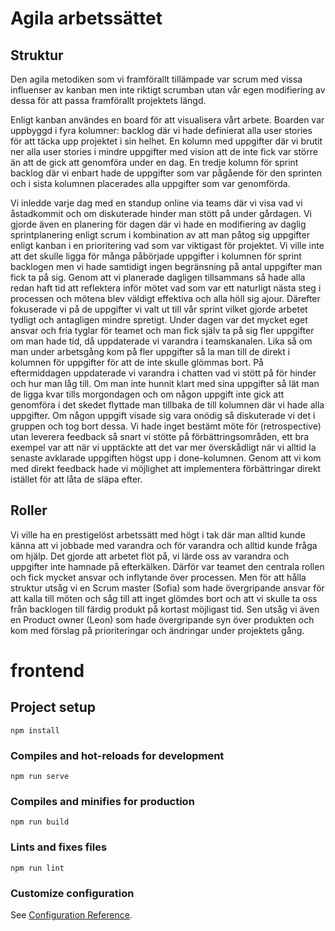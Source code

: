 # Agila arbetssättet

## Struktur
Den agila metodiken som vi framförallt tillämpade var scrum med vissa influenser av kanban men inte riktigt scrumban utan vår egen modifiering av dessa för att passa framförallt projektets längd.

Enligt kanban användes en board för att visualisera vårt arbete. Boarden var uppbyggd i fyra kolumner: backlog där vi hade definierat alla user stories för att täcka upp projektet i sin helhet. En kolumn med uppgifter där vi brutit ner alla user stories i mindre uppgifter med vision att de inte fick var större än att de gick att genomföra under en dag. En tredje kolumn för sprint backlog där vi enbart hade de uppgifter som var pågående för den sprinten och i sista kolumnen placerades alla uppgifter som var genomförda.  

Vi inledde varje dag med en standup online via teams där vi visa vad vi åstadkommit och om diskuterade hinder man stött på under gårdagen. Vi gjorde även en planering för dagen där vi hade en modifiering av daglig sprintplanering enligt scrum i kombination av att man påtog sig uppgifter enligt kanban i en prioritering vad som var viktigast för projektet. Vi ville inte att det skulle ligga för många påbörjade uppgifter i kolumnen för sprint backlogen men vi hade samtidigt ingen begränsning på antal uppgifter man fick ta på sig. Genom att vi planerade dagligen tillsammans så hade alla redan haft tid att reflektera inför mötet vad som var ett naturligt nästa steg i processen och mötena blev väldigt effektiva och alla höll sig ajour. Därefter fokuserade vi på de uppgifter vi valt ut till vår sprint vilket gjorde arbetet tydligt och antagligen mindre spretigt. Under dagen var det mycket eget ansvar och fria tyglar för teamet och man fick själv ta på sig fler uppgifter om man hade tid, då uppdaterade vi varandra i teamskanalen. Lika så om man under arbetsgång kom på fler uppgifter så la man till de direkt i kolumnen för uppgifter för att de inte skulle glömmas bort. På eftermiddagen uppdaterade vi varandra i chatten vad vi stött på för hinder och hur man låg till. Om man inte hunnit klart med sina uppgifter så lät man de ligga kvar tills morgondagen och om någon uppgift inte gick att genomföra i det skedet flyttade man tillbaka de till kolumnen där vi hade alla uppgifter. Om någon uppgift visade sig vara onödig så diskuterade vi det i gruppen och tog bort dessa. Vi hade inget bestämt möte för (retrospective) utan leverera feedback så snart vi stötte på förbättringsområden, ett bra exempel var att när vi upptäckte att det var mer överskådligt när vi alltid la senaste avklarade uppgiften högst upp i done-kolumnen. Genom att vi kom med direkt feedback hade vi möjlighet att implementera förbättringar direkt istället för att låta de släpa efter. 

## Roller 
Vi ville ha en prestigelöst arbetssätt med högt i tak där man alltid kunde känna att vi jobbade med varandra och för varandra och alltid kunde fråga om hjälp. Det gjorde att arbetet flöt på, vi lärde oss av varandra och uppgifter inte hamnade på efterkälken. Därför var teamet den centrala rollen och fick mycket ansvar och inflytande över processen. Men för att hålla struktur utsåg vi en Scrum master (Sofia) som hade övergripande ansvar för att kalla till möten och såg till att inget glömdes bort och att vi skulle ta oss från backlogen till färdig produkt på kortast möjligast tid. Sen utsåg vi även en Product owner (Leon) som hade övergripande syn över produkten och kom med förslag på prioriteringar och ändringar under projektets gång.   


# frontend

## Project setup
```
npm install
```

### Compiles and hot-reloads for development
```
npm run serve
```

### Compiles and minifies for production
```
npm run build
```

### Lints and fixes files
```
npm run lint
```

### Customize configuration
See [Configuration Reference](https://cli.vuejs.org/config/).
